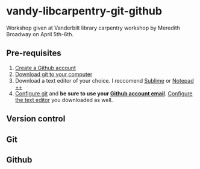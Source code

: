 # vandy-libcarpentry-git-github
Workshop given at Vanderbilt library carpentry workshop by Meredith Broadway on April 5th-6th. 

## Pre-requisites 
1. [Create a Github account](https://services.github.com/on-demand/intro-to-github/create-github-account)
2. [Download git to your computer](https://git-scm.com/downloads) 
3. Download a text editor of your choice. I reccomend [Sublime](https://www.sublimetext.com/3) or [Notepad ++](https://notepad-plus-plus.org/download/v7.5.6.html)  
4. [Configure git](https://help.github.com/articles/setting-your-username-in-git/) and **be sure to use your [Github account email](https://help.github.com/articles/setting-your-commit-email-address-in-git/)**. [Configure the text editor](https://help.github.com/articles/associating-text-editors-with-git/) you downloaded as well. 


## Version control 

## Git

## Github
